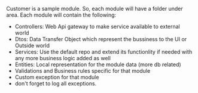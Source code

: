 ﻿Customer is a sample module. So, each module will have a folder under area. Each module will contain the following:
- Controllers: Web Api gateway to make service available to external world
- Dtos: Data Transfer Object which represent the bussiness to the UI or Outside world
- Services: Use the default repo and extend its functionlity if needed with any more business logic added as well
- Entities: Local representation for the module data (more db related)
- Validations and Business rules specific for that module
- Custom exception for that module
- don't forget to log all exceptions.
